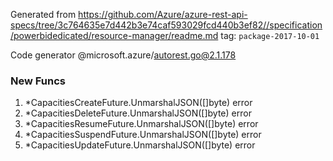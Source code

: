 Generated from https://github.com/Azure/azure-rest-api-specs/tree/3c764635e7d442b3e74caf593029fcd440b3ef82//specification/powerbidedicated/resource-manager/readme.md tag: `package-2017-10-01`

Code generator @microsoft.azure/autorest.go@2.1.178


### New Funcs

1. *CapacitiesCreateFuture.UnmarshalJSON([]byte) error
1. *CapacitiesDeleteFuture.UnmarshalJSON([]byte) error
1. *CapacitiesResumeFuture.UnmarshalJSON([]byte) error
1. *CapacitiesSuspendFuture.UnmarshalJSON([]byte) error
1. *CapacitiesUpdateFuture.UnmarshalJSON([]byte) error
